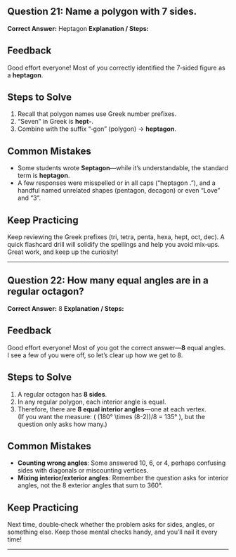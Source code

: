 ## Question 21: Name a polygon with 7 sides.
**Correct Answer:** Heptagon
**Explanation / Steps:**
## Feedback  
Good effort everyone! Most of you correctly identified the 7‑sided figure as a **heptagon**.  

## Steps to Solve  
1. Recall that polygon names use Greek number prefixes.  
2. “Seven” in Greek is **hept‑**.  
3. Combine with the suffix “‑gon” (polygon) → **heptagon**.  

## Common Mistakes  
- Some students wrote **Septagon**—while it’s understandable, the standard term is **heptagon**.  
- A few responses were misspelled or in all caps (“heptagon .”), and a handful named unrelated shapes (pentagon, decagon) or even “Love” and “3”.  

## Keep Practicing  
Keep reviewing the Greek prefixes (tri, tetra, penta, hexa, hept, oct, dec). A quick flashcard drill will solidify the spellings and help you avoid mix‑ups. Great work, and keep up the curiosity!

---

## Question 22: How many equal angles are in a regular octagon?
**Correct Answer:** 8
**Explanation / Steps:**
## Feedback  
Good effort everyone! Most of you got the correct answer—**8** equal angles. I see a few of you were off, so let’s clear up how we get to 8.

## Steps to Solve  
1. A regular octagon has **8 sides**.  
2. In any regular polygon, each interior angle is equal.  
3. Therefore, there are **8 equal interior angles**—one at each vertex.  
(If you want the measure: \( (180° \times (8-2))/8 = 135° \), but the question only asks how many.)

## Common Mistakes  
- **Counting wrong angles**: Some answered 10, 6, or 4, perhaps confusing sides with diagonals or miscounting vertices.  
- **Mixing interior/exterior angles**: Remember the question asks for interior angles, not the 8 exterior angles that sum to 360°.

## Keep Practicing  
Next time, double‑check whether the problem asks for sides, angles, or something else. Keep those mental checks handy, and you’ll nail it every time!

---


